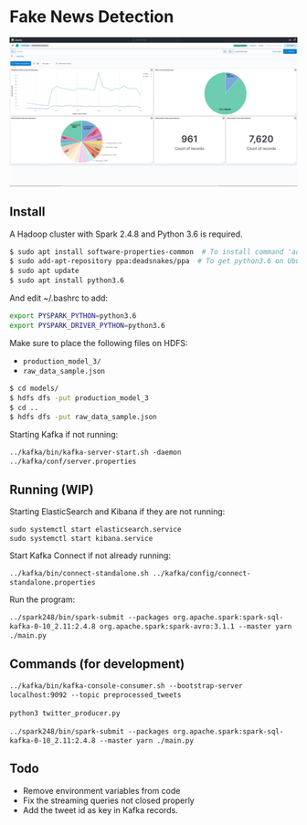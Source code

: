 # Fake News Detection

![Kibana screenshot](docs/screenshot_kibana_1.png)

## Install
A Hadoop cluster with Spark 2.4.8 and Python 3.6 is required.

```sh
$ sudo apt install software-properties-common  # To install command 'add-apt-repository'
$ sudo add-apt-repository ppa:deadsnakes/ppa  # To get python3.6 on Ubuntu 20.04
$ sudo apt update
$ sudo apt install python3.6
```

And edit ~/.bashrc to add:
```sh
export PYSPARK_PYTHON=python3.6
export PYSPARK_DRIVER_PYTHON=python3.6
```

Make sure to place the following files on HDFS:
- `production_model_3/`
- `raw_data_sample.json`

```sh
$ cd models/
$ hdfs dfs -put production_model_3
$ cd ..
$ hdfs dfs -put raw_data_sample.json
```

Starting Kafka if not running:
```
../kafka/bin/kafka-server-start.sh -daemon ../kafka/conf/server.properties
```

## Running (WIP)
Starting ElasticSearch and Kibana if they are not running:
```
sudo systemctl start elasticsearch.service
sudo systemctl start kibana.service
```

Start Kafka Connect if not already running:
```
../kafka/bin/connect-standalone.sh ../kafka/config/connect-standalone.properties
```

Run the program:
```
../spark248/bin/spark-submit --packages org.apache.spark:spark-sql-kafka-0-10_2.11:2.4.8 org.apache.spark:spark-avro:3.1.1 --master yarn ./main.py
```

## Commands (for development)

```
../kafka/bin/kafka-console-consumer.sh --bootstrap-server localhost:9092 --topic preprocessed_tweets

python3 twitter_producer.py

../spark248/bin/spark-submit --packages org.apache.spark:spark-sql-kafka-0-10_2.11:2.4.8 --master yarn ./main.py
```


## Todo
- Remove environment variables from code
- Fix the streaming queries not closed properly
- Add the tweet id as key in Kafka records.